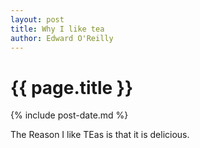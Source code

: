 ```yaml
---
layout: post
title: Why I like tea
author: Edward O'Reilly
---
```


# {{ page.title  }}

{% include post-date.md %}

The Reason I like TEas is that it is delicious.
